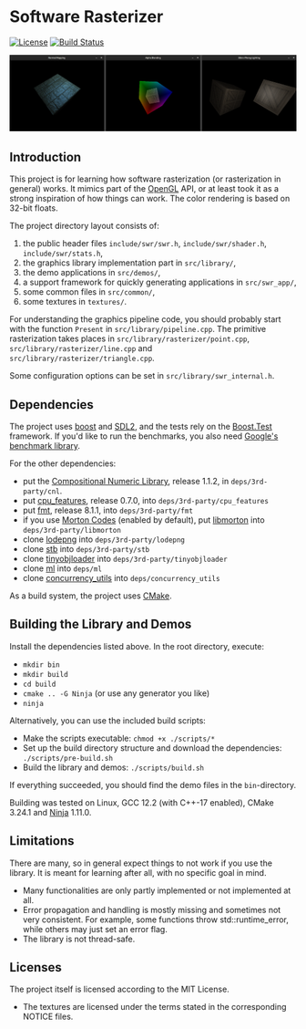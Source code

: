 # Software Rasterizer

[![License](https://img.shields.io/github/license/flubbe/swr)](https://github.com/flubbe/swr/blob/main/LICENSE.txt)
[![Build Status](https://github.com/flubbe/swr/actions/workflows/cmake.yml/badge.svg?branch=main)](https://github.com/flubbe/swr/actions)

![Rasterizer Demos](screenshots/screenshots_combined.png)

## Introduction

This project is for learning how software rasterization (or rasterization in general) works. It mimics part of the
[OpenGL](https://www.khronos.org/opengl/) API, or at least took it as a strong inspiration of how things can work.
The color rendering is based on 32-bit floats.

The project directory layout consists of:
 1. the public header files `include/swr/swr.h`, `include/swr/shader.h`, `include/swr/stats.h`,
 2. the graphics library implementation part in `src/library/`,
 3. the demo applications in `src/demos/`,
 4. a support framework for quickly generating applications in `src/swr_app/`,
 5. some common files in `src/common/`,
 6. some textures in `textures/`.

For understanding the graphics pipeline code, you should probably start with the function `Present` in `src/library/pipeline.cpp`.
The primitive rasterization takes places in `src/library/rasterizer/point.cpp`, `src/library/rasterizer/line.cpp` and `src/library/rasterizer/triangle.cpp`.

Some configuration options can be set in `src/library/swr_internal.h`.

## Dependencies

The project uses [boost](https://www.boost.org/) and [SDL2](https://www.libsdl.org/), and the tests rely on the [Boost.Test](https://www.boost.org/)
framework. If you'd like to run the benchmarks, you also need [Google's benchmark library](https://github.com/google/benchmark).

For the other dependencies:
- put the [Compositional Numeric Library](https://github.com/johnmcfarlane/cnl), release 1.1.2, in `deps/3rd-party/cnl`.
- put [cpu_features](https://github.com/google/cpu_features), release 0.7.0, into `deps/3rd-party/cpu_features`
- put [fmt](https://github.com/fmtlib/fmt), release 8.1.1, into `deps/3rd-party/fmt`
- if you use [Morton Codes](https://en.wikipedia.org/wiki/Z-order_curve) (enabled by default), put [libmorton](https://github.com/Forceflow/libmorton) into `deps/3rd-party/libmorton`
- clone [lodepng](https://github.com/lvandeve/lodepng) into `deps/3rd-party/lodepng`
- clone [stb](https://github.com/nothings/stb) into `deps/3rd-party/stb`
- clone [tinyobjloader](https://github.com/tinyobjloader/tinyobjloader) into `deps/3rd-party/tinyobjloader`
- clone [ml](https://github.com/flubbe/ml) into `deps/ml`
- clone [concurrency_utils](https://github.com/flubbe/concurrency_utils) into `deps/concurrency_utils`

As a build system, the project uses [CMake](https://cmake.org/).

## Building the Library and Demos

Install the dependencies listed above. In the root directory, execute:
- `mkdir bin`
- `mkdir build`
- `cd build`
- `cmake .. -G Ninja` (or use any generator you like)
- `ninja`

Alternatively, you can use the included build scripts:
- Make the scripts executable: `chmod +x ./scripts/*`
- Set up the build directory structure and download the dependencies: `./scripts/pre-build.sh`
- Build the library and demos: `./scripts/build.sh`

If everything succeeded, you should find the demo files in the `bin`-directory.

Building was tested on Linux, GCC 12.2 (with C++-17 enabled), CMake 3.24.1 and [Ninja](https://ninja-build.org/) 1.11.0.

## Limitations

There are many, so in general expect things to not work if you use the library. It is meant for learning after all,
with no specific goal in mind.
- Many functionalities are only partly implemented or not implemented at all.
- Error propagation and handling is mostly missing and sometimes not very consistent. For example, some functions
throw std::runtime_error, while others may just set an error flag.
- The library is not thread-safe.

## Licenses

The project itself is licensed according to the MIT License.
- The textures are licensed under the terms stated in the corresponding NOTICE files.
